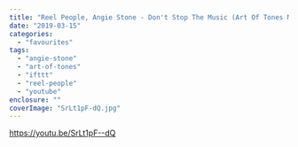 ```yaml
---
title: "Reel People, Angie Stone - Don't Stop The Music (Art Of Tones Modern Disco Mix)"
date: "2019-03-15"
categories: 
  - "favourites"
tags: 
  - "angie-stone"
  - "art-of-tones"
  - "ifttt"
  - "reel-people"
  - "youtube"
enclosure: ""
coverImage: "SrLt1pF-dQ.jpg"
---
```


https://youtu.be/SrLt1pF--dQ
